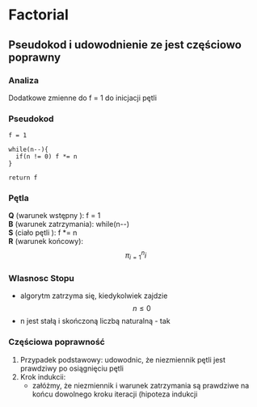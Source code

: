 # Factorial
## Pseudokod i udowodnienie ze jest częściowo poprawny
### Analiza
Dodatkowe zmienne do f = 1 do inicjacji pętli

### Pseudokod
```
f = 1

while(n--){
  if(n != 0) f *= n
}

return f
```
### Pętla
**Q** (warunek wstępny ): f = 1  
**B** (warunek zatrzymania): while(n--)  
**S** (ciało pętli ): f *= n  
**R** (warunek końcowy): $$\pi_{i=1}^{n}i$$

### Wlasnosc Stopu
- algorytm zatrzyma się, kiedykolwiek zajdzie $$n \leq 0$$
- n jest stałą i skończoną liczbą naturalną - tak

### Częściowa poprawność
1. Przypadek podstawowy: udowodnic, że niezmiennik pętli jest prawdziwy po osiągnięciu pętli
2. Krok indukcii:
   - załóżmy, że niezmiennik i warunek zatrzymania są prawdziwe na końcu dowolnego kroku iteracji (hipoteza indukcji 
